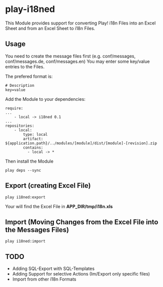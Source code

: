 play-i18ned
===========

This Module provides support for converting Play! i18n Files into an Excel Sheet and from an Excel Sheet to i18n Files.


## Usage

You need to create the message files first (e.g. conf/messages, conf/messages.de, conf/messages.en)
You may enter some key/value entries to the Files.

The prefered format is:

    # Description
    key=value
    
Add the Module to your dependencies:

    require:
    ...
        - local -> i18ned 0.1
    ...
    repositories:
        - local:
            type: local
            artifact: ${application.path}/../modules/[module]/dist/[module]-[revision].zip
            contains:
              - local -> *

Then install the Module

    play deps --sync
    
## Export (creating Excel File)

    play i18ned:export
    
Your will find the Excel File in __APP_DIR/tmp/i18n.xls__


## Import (Moving Changes from the Excel File into the Messages Files)

    play i18ned:import

## TODO

* Adding SQL-Export with SQL-Templates
* Adding Support for selective Actions (Im/Export only specific files)
* Import from other i18n Formats